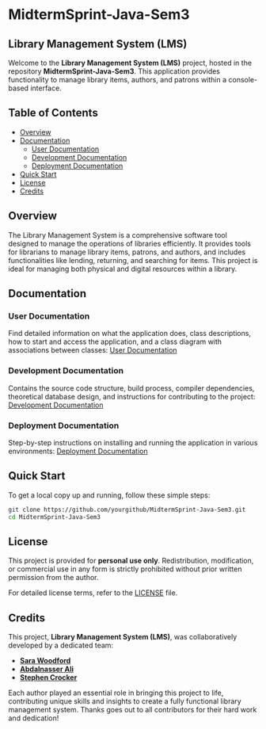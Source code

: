
# MidtermSprint-Java-Sem3 
## Library Management System (LMS)

Welcome to the **Library Management System (LMS)** project, hosted in the repository **MidtermSprint-Java-Sem3**. This application provides functionality to manage library items, authors, and patrons within a console-based interface.


## Table of Contents
- [Overview](#overview)
- [Documentation](#documentation)
  - [User Documentation](#user-documentation)
  - [Development Documentation](#development-documentation)
  - [Deployment Documentation](#deployment-documentation)
- [Quick Start](#quick-start)
- [License](#license)
- [Credits](#credits)


## Overview
The Library Management System is a comprehensive software tool designed to manage the operations of libraries efficiently. It provides tools for librarians to manage library items, patrons, and authors, and includes functionalities like lending, returning, and searching for items. This project is ideal for managing both physical and digital resources within a library.

## Documentation

### User Documentation
Find detailed information on what the application does, class descriptions, how to start and access the application, and a class diagram with associations between classes:
[User Documentation](docs/UserDocumentation.md)

### Development Documentation
Contains the source code structure, build process, compiler dependencies, theoretical database design, and instructions for contributing to the project:
[Development Documentation](docs/DevelopmentDocumentation.md)

### Deployment Documentation
Step-by-step instructions on installing and running the application in various environments:
[Deployment Documentation](docs/DeploymentDocumentation.md)

## Quick Start
To get a local copy up and running, follow these simple steps:
```bash
git clone https://github.com/yourgithub/MidtermSprint-Java-Sem3.git
cd MidtermSprint-Java-Sem3
```

## License

This project is provided for **personal use only**. Redistribution, modification, or commercial use in any form is strictly prohibited without prior written permission from the author.

For detailed license terms, refer to the [LICENSE](./LICENSE) file.

## Credits

This project, **Library Management System (LMS)**, was collaboratively developed by a dedicated team:

- **[Sara Woodford](https://github.com/sarwoodford)** 
- **[Abdalnasser Ali](https://github.com/Nasser-A-Ali)** 
- **[Stephen Crocker](https://github.com/SearchingSteve)** 

Each author played an essential role in bringing this project to life, contributing unique skills and insights to create a fully functional library management system. Thanks goes out to all contributors for their hard work and dedication!





